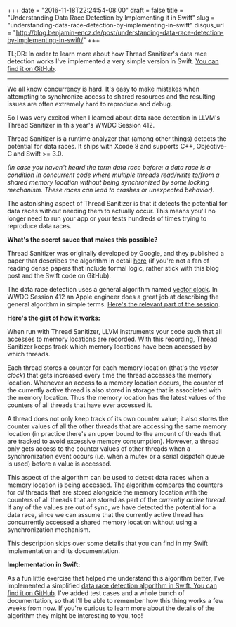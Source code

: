 +++
date = "2016-11-18T22:24:54-08:00"
draft = false
title = "Understanding Data Race Detection by Implementing it in Swift"
slug = "understanding-data-race-detection-by-implementing-in-swift"
disqus_url = "http://blog.benjamin-encz.de/post/understanding-data-race-detection-by-implementing-in-swift/"
+++

TL;DR: In order to learn more about how Thread Sanitizer's data race detection works I've implemented a very simple version in Swift. [You can find it on GitHub](https://github.com/Ben-G/DataRaceDetector).

---

We all know concurrency is hard. It's easy to make mistakes when attempting to synchronize access to shared resources and the resulting issues are often extremely hard to reproduce and debug.

So I was very excited when I learned about data race detection in LLVM's Thread Sanitizer in this year's WWDC Session 412.

Thread Sanitizer is a runtime analyzer that (among other things) detects the potential for data races. It ships with Xcode 8 and supports C++, Objective-C and Swift >= 3.0.

*(In case you haven't heard the term data race before: a data race is a condition in concurrent code where multiple threads read/write to/from a shared memory location without being synchronized by some locking mechanism. These races can lead to crashes or unexpected behavior).*

The astonishing aspect of Thread Sanitizer is that it detects the potential for data races without needing them to actually occur. This means you'll no longer need to run your app or your tests hundreds of times trying to reproduce data races.

**What's the secret sauce that makes this possible?**

Thread Sanitizer was originally developed by Google, and they published a paper that describes the algorithm in detail [here](http://static.googleusercontent.com/media/research.google.com/en//pubs/archive/35604.pdf) (if you're not a fan of reading dense papers that include formal logic, rather stick with this blog post and the Swift code on GitHub).

The data race detection uses a general algorithm named [vector clock](https://en.wikipedia.org/wiki/Vector_clock). In WWDC Session 412 an Apple engineer does a great job at describing the general algorithm in simple terms. [Here's the relevant part of the session](https://developer.apple.com/videos/play/wwdc2016/412/?time=993).

**Here's the gist of how it works:**

When run with Thread Sanitizer, LLVM instruments your code such that all accesses to memory locations are recorded. With this recording, Thread Sanitizer keeps track which memory locations have been accessed by which threads.

Each thread stores a counter for each memory location (that's the *vector clock*) that gets increased every time the thread accesses the memory location. Whenever an access to a memory location occurs, the counter of the currently active thread is also stored in storage that is associated with the memory location. Thus the memory location has the latest values of the counters of all threads that have ever accessed it.

A thread does not only keep track of its own counter value; it also stores the counter values of all the other threads that are accessing the same memory location (in practice there's an upper bound to the amount of threads that are tracked to avoid excessive memory consumption). However, a thread only gets access to the counter values of other threads when a synchronization event occurs (i.e. when a mutex or a serial dispatch queue is used) before a value is accessed.

This aspect of the algorithm can be used to detect data races when a memory location is being accessed. The algorithm compares the counters for *all* threads that are stored alongside the memory location with the counters of all threads that are stored as part of the *currently active thread*. If any of the values are out of sync, we have detected the potential for a data race, since we can assume that the currently active thread has concurrently accessed a shared memory location without using a synchronization mechanism.

This description skips over some details that you can find in my Swift implementation and its documentation.

**Implementation in Swift:**

As a fun little exercise that helped me understand this algorithm better, I've implemented a simplified [data race detection algorithm in Swift. You can find it on GitHub](https://github.com/Ben-G/DataRaceDetector). I've added test cases and a whole bunch of documentation, so that I'll be able to remember how this thing works a few weeks from now. If you're curious to learn more about the details of the algorithm they might be interesting to you, too!
